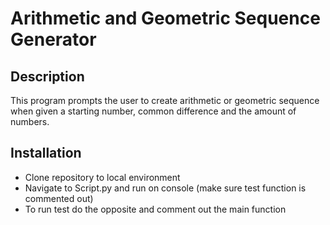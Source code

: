 # Arithmetic and Geometric Sequence Generator

## Description

This program prompts the user to create arithmetic or geometric sequence when
given a starting number, common difference and the amount of numbers.

## Installation

- Clone repository to local environment
- Navigate to Script.py and run on console (make sure test function is commented out)
- To run test do the opposite and comment out the main function